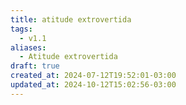 ```yaml
---
title: atitude extrovertida
tags:
  - v1.1
aliases:
  - Atitude extrovertida
draft: true
created_at: 2024-07-12T19:52:01-03:00
updated_at: 2024-10-12T15:02:56-03:00
---
```


